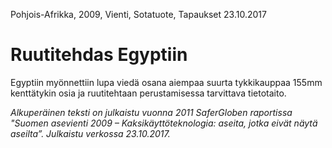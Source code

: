 Pohjois-Afrikka, 2009, Vienti, Sotatuote, Tapaukset
23.10.2017


# Ruutitehdas Egyptiin

Egyptiin myönnettiin lupa viedä osana aiempaa suurta tykkikauppaa 155mm kenttätykin osia ja ruutitehtaan perustamisessa tarvittava tietotaito.

*Alkuperäinen teksti on julkaistu vuonna 2011 SaferGloben raportissa "Suomen asevienti 2009 – Kaksikäyttöteknologia: aseita, jotka eivät näytä aseilta”.
Julkaistu verkossa 23.10.2017.*